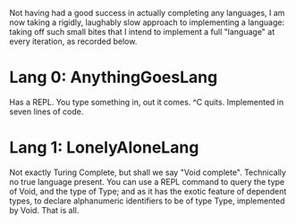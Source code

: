 Not having had a good success in actually completing any languages, I am now
taking a rigidly, laughably slow approach to implementing a language: taking
off such small bites that I intend to implement a full "language" at every
iteration, as recorded below.

# Lang 0: AnythingGoesLang

Has a REPL. You type something in, out it comes. ^C quits. Implemented in seven
lines of code.

# Lang 1: LonelyAloneLang

Not exactly Turing Complete, but shall we say "Void complete". Technically no
true language present. You can use a REPL command to query the type of Void,
and the type of Type; and as it has the exotic feature of dependent types, to
declare alphanumeric identifiers to be of type Type, implemented by Void. That
is all.
